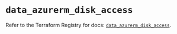 # `data_azurerm_disk_access`

Refer to the Terraform Registry for docs: [`data_azurerm_disk_access`](https://registry.terraform.io/providers/hashicorp/azurerm/3.115.0/docs/data-sources/disk_access).
